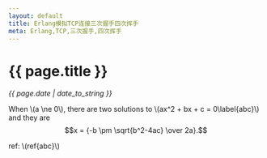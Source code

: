 ```yaml
---
layout: default
title: Erlang模拟TCP连接三次握手四次挥手
meta: Erlang,TCP,三次握手,四次挥手
---
```

# {{ page.title }}
*{{ page.date | date_to_string }}*      

When \\(a \ne 0\\), there are two solutions to \\(ax^2 + bx + c = 0\label{abc}\\) and they are   
$$x = {-b \pm \sqrt{b^2-4ac} \over 2a}.$$

   
ref: \\(ref{abc}\\)


